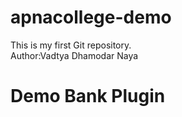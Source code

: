 # apnacollege-demo
This is my first Git repository.
<br>
Author:Vadtya Dhamodar Naya
<h1>Demo Bank Plugin</h1>
